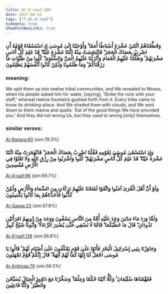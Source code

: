 ```yaml
---
title: Al-A'raaf:160
date: 2017-04-12
tags: ["7.Al-A'raaf"]
hidemeta: true 
ShowPostNavLinks: true 
---
```

### وَقَطَّعْنَاهُمُ اثْنَتَيْ عَشْرَةَ أَسْبَاطًا أُمَمًا ۚ وَأَوْحَيْنَا إِلَىٰ مُوسَىٰ إِذِ اسْتَسْقَاهُ قَوْمُهُ أَنِ اضْرِبْ بِعَصَاكَ الْحَجَرَ ۖ فَانْبَجَسَتْ مِنْهُ اثْنَتَا عَشْرَةَ عَيْنًا ۖ قَدْ عَلِمَ كُلُّ أُنَاسٍ مَشْرَبَهُمْ ۚ وَظَلَّلْنَا عَلَيْهِمُ الْغَمَامَ وَأَنْزَلْنَا عَلَيْهِمُ الْمَنَّ وَالسَّلْوَىٰ ۖ كُلُوا مِنْ طَيِّبَاتِ مَا رَزَقْنَاكُمْ ۚ وَمَا ظَلَمُونَا وَلَٰكِنْ كَانُوا أَنْفُسَهُمْ يَظْلِمُونَ
### meaning: 
We split them up into twelve tribal communities, and We revealed to Moses, when his people asked him for water, [saying], ‘Strike the rock with your staff,’ whereat twelve fountains gushed forth from it. Every tribe came to know its drinking-place. And We shaded them with clouds, and We sent down to them manna and quails: ‘Eat of the good things We have provided you.’ And they did not wrong Us, but they used to wrong [only] themselves.
### similar verses: 

[Al-Baqara:60](/2/60) (sim:78.3%)

### وَإِذِ اسْتَسْقَىٰ مُوسَىٰ لِقَوْمِهِ فَقُلْنَا اضْرِبْ بِعَصَاكَ الْحَجَرَ ۖ فَانْفَجَرَتْ مِنْهُ اثْنَتَا عَشْرَةَ عَيْنًا ۖ قَدْ عَلِمَ كُلُّ أُنَاسٍ مَشْرَبَهُمْ ۖ كُلُوا وَاشْرَبُوا مِنْ رِزْقِ اللَّهِ وَلَا تَعْثَوْا فِي الْأَرْضِ مُفْسِدِينَ

[Al-A'raaf:96](/7/96) (sim:59.7%)

### وَلَوْ أَنَّ أَهْلَ الْقُرَىٰ آمَنُوا وَاتَّقَوْا لَفَتَحْنَا عَلَيْهِمْ بَرَكَاتٍ مِنَ السَّمَاءِ وَالْأَرْضِ وَلَٰكِنْ كَذَّبُوا فَأَخَذْنَاهُمْ بِمَا كَانُوا يَكْسِبُونَ

[Al-Qasas:23](/28/23) (sim:57.8%)

### وَلَمَّا وَرَدَ مَاءَ مَدْيَنَ وَجَدَ عَلَيْهِ أُمَّةً مِنَ النَّاسِ يَسْقُونَ وَوَجَدَ مِنْ دُونِهِمُ امْرَأَتَيْنِ تَذُودَانِ ۖ قَالَ مَا خَطْبُكُمَا ۖ قَالَتَا لَا نَسْقِي حَتَّىٰ يُصْدِرَ الرِّعَاءُ ۖ وَأَبُونَا شَيْخٌ كَبِيرٌ

[Al-A'raaf:138](/7/138) (sim:56.8%)

### وَجَاوَزْنَا بِبَنِي إِسْرَائِيلَ الْبَحْرَ فَأَتَوْا عَلَىٰ قَوْمٍ يَعْكُفُونَ عَلَىٰ أَصْنَامٍ لَهُمْ ۚ قَالُوا يَا مُوسَى اجْعَلْ لَنَا إِلَٰهًا كَمَا لَهُمْ آلِهَةٌ ۚ قَالَ إِنَّكُمْ قَوْمٌ تَجْهَلُونَ

[Al-Anbiyaa:79](/21/79) (sim:56.5%)

### فَفَهَّمْنَاهَا سُلَيْمَانَ ۚ وَكُلًّا آتَيْنَا حُكْمًا وَعِلْمًا ۚ وَسَخَّرْنَا مَعَ دَاوُودَ الْجِبَالَ يُسَبِّحْنَ وَالطَّيْرَ ۚ وَكُنَّا فَاعِلِينَ

